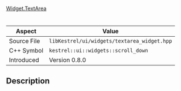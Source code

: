 [Widget.TextArea](index.md)
# 
| Aspect | Value |
| --- | --- |
| Source File | `libKestrel/ui/widgets/textarea_widget.hpp` |
| C++ Symbol | `kestrel::ui::widgets::scroll_down` |
| Introduced | Version 0.8.0 |
## Description
